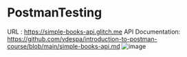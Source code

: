 # PostmanTesting
URL : https://simple-books-api.glitch.me
API Documentation: https://github.com/vdespa/introduction-to-postman-course/blob/main/simple-books-api.md
![image](https://github.com/huysam11/PostmanTesting/assets/99052999/f0d1515a-214c-4343-81ad-16874fe49c4c)
